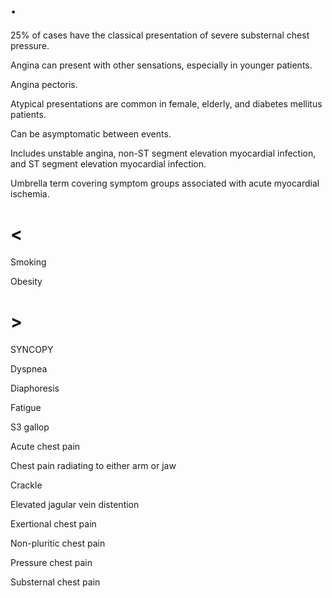 # .

25% of cases have the classical presentation of severe substernal chest pressure.

Angina can present with other sensations, especially in younger patients.

Angina pectoris.

Atypical presentations are common in female, elderly, and diabetes mellitus patients.

Can be asymptomatic between events.

Includes unstable angina, non-ST segment elevation myocardial infection, and ST segment elevation myocardial infection.

Umbrella term covering symptom groups associated with acute myocardial ischemia.

# <

Smoking

Obesity

# >

SYNCOPY

Dyspnea

Diaphoresis

Fatigue

S3 gallop

Acute chest pain

Chest pain radiating to either arm or jaw

Crackle

Elevated jagular vein distention

Exertional chest pain

Non-pluritic chest pain

Pressure chest pain

Substernal chest pain
